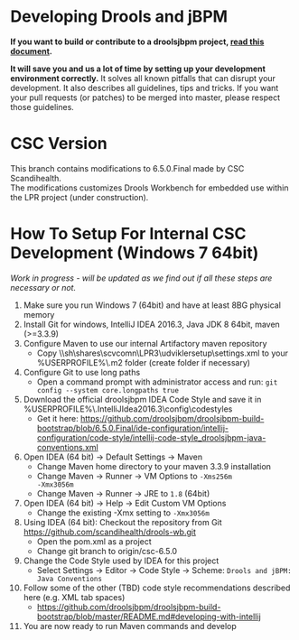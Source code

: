 Developing Drools and jBPM
==========================

**If you want to build or contribute to a droolsjbpm project, [read this document](https://github.com/droolsjbpm/droolsjbpm-build-bootstrap/blob/master/README.md).**

**It will save you and us a lot of time by setting up your development environment correctly.**
It solves all known pitfalls that can disrupt your development.
It also describes all guidelines, tips and tricks.
If you want your pull requests (or patches) to be merged into master, please respect those guidelines.

CSC Version
===========
This branch contains modifications to 6.5.0.Final made by CSC Scandihealth.<br>
The modifications customizes Drools Workbench for embedded use within the LPR project (under construction).  

How To Setup For Internal CSC Development (Windows 7 64bit)
==========================
_Work in progress - will be updated as we find out if all these steps are necessary or not._

1. Make sure you run Windows 7 (64bit) and have at least 8BG physical memory 
2. Install Git for windows, IntelliJ IDEA 2016.3, Java JDK 8 64bit, maven (>=3.3.9)
3. Configure Maven to use our internal Artifactory maven repository
   - Copy \\\sh\shares\scvcomn\LPR3\udviklersetup\settings.xml to your %USERPROFILE%\\.m2 folder (create folder if necessary)
4. Configure Git to use long paths
   - Open a command prompt with administrator access and run: <code>git config --system core.longpaths true</code>
5. Download the official droolsjbpm IDEA Code Style and save it in %USERPROFILE%\\.IntelliJIdea2016.3\config\codestyles  
   - Get it here: https://github.com/droolsjbpm/droolsjbpm-build-bootstrap/blob/6.5.0.Final/ide-configuration/intellij-configuration/code-style/intellij-code-style_droolsjbpm-java-conventions.xml   
6. Open IDEA (64 bit) -> Default Settings -> Maven
   - Change Maven home directory to your maven 3.3.9 installation
   - Change Maven -> Runner -> VM Options to <code>-Xms256m -Xmx3056m</code>
   - Change Maven -> Runner -> JRE to <code>1.8</code> (64bit)
7. Open IDEA (64 bit) -> Help -> Edit Custom VM Options 
   - Change the existing -Xmx setting to <code>-Xmx3056m</code>    
8. Using IDEA (64 bit): Checkout the repository from Git https://github.com/scandihealth/drools-wb.git
   - Open the pom.xml as a project
   - Change git branch to origin/csc-6.5.0
9. Change the Code Style used by IDEA for this project
   - Select Settings -> Editor -> Code Style -> Scheme: <code>Drools and jBPM: Java Conventions</code>
10. Follow some of the other (TBD) code style recommendations described here (e.g. XML tab spaces) 
    - https://github.com/droolsjbpm/droolsjbpm-build-bootstrap/blob/master/README.md#developing-with-intellij    
11. You are now ready to run Maven commands and develop
